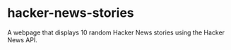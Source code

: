 # hacker-news-stories
A webpage that displays 10 random Hacker News stories using the Hacker News API.

